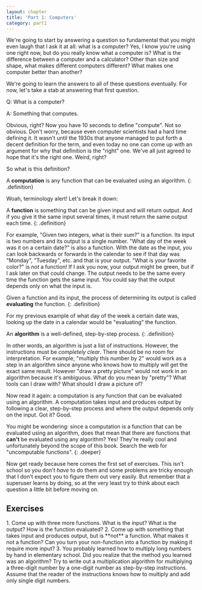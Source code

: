```yaml
---
layout: chapter
title: 'Part 1: Computers'
category: part1
---
```


We're going to start by answering a question so fundamental that you might even
laugh that I ask it at all: what is a computer? Yes, I know you're using one
right now, but do you really know what a computer is? What is the difference
between a computer and a calculator? Other than size and shape, what makes
different computers different?  What makes one computer better than another?

We're going to learn the answers to all of these questions eventually. For now,
let's take a stab at answering that first question.

Q: What is a computer?

A: Something that computes.

Obvious, right? Now you have 10 seconds to define "compute". Not so obvious.
Don't worry, because even computer scientists had a hard time defining it. It
wasn't until the 1930s that anyone managed to put forth a decent definition for
the term, and even today no one can come up with an argument for why that
definition is the "right" one. We've all just agreed to hope that it's the
right one. Weird, right?

So what is this definition?

A **computation** is any function that can be evaluated using an
algorithm.
{: .definition}

Woah, terminology alert! Let's break it down:

A **function** is something that can be given input and will
return output. And if you give it the same input several times, it must return
the same output each time.
{: .definition}

For example, "Given two integers, what is their sum?" is a function. Its input
is two numbers and its output is a single number. "What day of the week was it
on a certain date?" is also a function. With the date as the input, you can
look backwards or forwards in the calendar to see if that day was "Monday",
"Tuesday", etc. and that is your output. "What is your favorite color?" is
_not_ a function! If I ask you now, your output might be green, but if I ask
later on that could change. The output needs to be the same every time the
function gets the same input. You could say that the output depends only on
what the input is.

Given a function and its input, the process of determining its output is called
**evaluating** the function.
{: .definition}

For my previous example of what day of the week a certain date was, looking up
the date in a calendar would be "evaluating" the function.

An **algorithm** is a well-defined, step-by-step process.
{: .definition}

In other words, an algorithm is just a list of instructions. However, the
instructions must be _completely clear_. There should be no room for
interpretation. For example, "multiply this number by 2" would work as a step
in an algorithm since anyone who knows how to multiply will get the exact same
result. However "draw a pretty picture" would not work in an algorithm because
it's ambiguous. What do you mean by "pretty"? What tools can I draw with? What
should I draw a picture of?

Now read it again: a computation is any function that can be evaluated using an
algorithm. A computation takes input and produces output by following a clear,
step-by-step process and where the output depends only on the input. Got it?
Good.

You might be wondering: since a computation is a function that can be evaluated
using an algorithm, does that mean that there are functions that
**can't** be evaluated using any algorithm? Yes! They're really cool and
unfortunately beyond the scope of this book. Search the web for "uncomputable
functions".
{: .deeper}

Now get ready because here comes the first set of exercises. This isn't school
so you don't _have_ to do them and some problems are tricky enough that I don't
expect you to figure them out very easily. But remember that a superuser learns
by doing, so at the very least try to think about each question a little bit
before moving on.

## Exercises ##

<div class="exercise">
1. Come up with three more functions. What is the input? What is the output? How
   is the function evaluated?
2. Come up with something that takes input and produces output, but is **not** a
   function. What makes it not a function? Can you turn your non-function into a
   function by making it require more input?
3. You probably learned how to multiply long numbers by hand in elementary
   school. Did you realize that the method you learned was an algorithm? Try to
   write out a multiplication algorithm for multiplying a three-digit number by
   a one-digit number as step-by-step instructions. Assume that the reader of
   the instructions knows how to multiply and add only single digit numbers.
</div>
